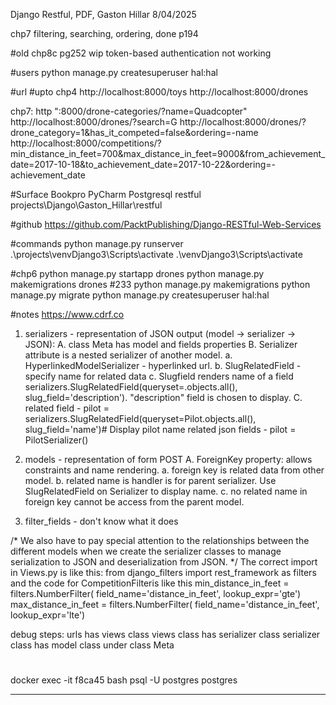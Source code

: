 Django Restful, PDF, Gaston Hillar 
8/04/2025

chp7 filtering, searching, ordering, done
     p194

#old
chp8c pg252 wip token-based authentication not working

#users
python manage.py createsuperuser
hal:hal

#url
#upto chp4
http://localhost:8000/toys
http://localhost:8000/drones

chp7: http ":8000/drone-categories/?name=Quadcopter"
http://localhost:8000/drones/?search=G
http://localhost:8000/drones/?drone_category=1&has_it_competed=false&ordering=-name
http://localhost:8000/competitions/?min_distance_in_feet=700&max_distance_in_feet=9000&from_achievement_date=2017-10-18&to_achievement_date=2017-10-22&ordering=-achievement_date

#Surface Bookpro PyCharm Postgresql restful
projects\Django\Gaston_Hillar\restful

#github
https://github.com/PacktPublishing/Django-RESTful-Web-Services

#commands
python manage.py runserver
.\projects\venvDjango3\Scripts\activate
.\venvDjango3\Scripts\activate

#chp6
python manage.py startapp drones
python manage.py makemigrations drones #233
python manage.py makemigrations
python manage.py migrate
python manage.py createsuperuser
  hal:hal

#notes
https://www.cdrf.co

1. serializers - representation of JSON output (model -> serializer -> JSON):
    A. class Meta has model and fields properties
    B. Serializer attribute is a nested serializer of another model.
       a. HyperlinkedModelSerializer - hyperlinked url.
       b. SlugRelatedField - specify name for related data
       c. Slugfield renders name of a field
          serializers.SlugRelatedField(queryset=<Model name>.objects.all(), slug_field='description').
          "description" field is chosen to display.
    C. related field - pilot = serializers.SlugRelatedField(queryset=Pilot.objects.all(), slug_field='name')# Display pilot name
       related json fields - pilot = PilotSerializer()


2. models - representation of form POST
    A. ForeignKey property: allows constraints and name rendering.
          a. foreign key is related data from other model.
          b. related name is handler is for parent serializer. Use SlugRelatedField on Serializer to display name.
          c. no related name in foreign key cannot be access from the parent model.

3. filter_fields - don't know what it does

/*
We also have to pay special attention to the relationships between the different models when we
create the serializer classes to manage serialization to JSON and deserialization from JSON.
*/
The correct import in Views.py is like this:
from django_filters import rest_framework as filters
and the code for CompetitionFilteris like this
min_distance_in_feet = filters.NumberFilter( field_name='distance_in_feet', lookup_expr='gte') max_distance_in_feet = filters.NumberFilter( field_name='distance_in_feet', lookup_expr='lte')

debug steps:
  urls has views class
  views class has serializer class
  serializer class has model class under class Meta

#
docker exec -it f8ca45 bash
 psql -U postgres
 postgres

 ----
